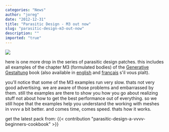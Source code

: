 ```yaml
---
categories: "News"
author: "joreg"
date: "2012-12-31"
title: "Parasitic Design - M3 out now"
slug: "parasitic-design-m3-out-now"
description: ""
imported: "true"
---
```



![](M_3_4_01_TOOL-DirectX%20Renderer.png)

here is one more drop in the series of parasitic design patches. this includes all examples of the chapter M3 (formulated bodies) of the [Generative Gestaltung](http://generativegestaltung.de/) book (also available in [english](http://www.amazon.com/Generative-Design-Visualize-Program-Processing/dp/1616890770/ref=sr_1_1?s=books&ie=UTF8&qid=1345550558&sr=1-1&keywords=generative+design) and [français](http://www.amazon.fr/Design-g%C3%A9n%C3%A9ratif-Concevoir-programmer-visualiser/dp/2350172155/ref=sr_1_2?ie=UTF8&qid=1345550741&sr=8-2) s'il vous plaît). 

you'll notice that some of the M3 examples run very slow. thats not very good advertising. we are aware of those problems and embarrassed by them. still the examples are there to show you how you go about realizing stuff not about how to get the best performance out of everything. so we still hope that the examples help you understand the working with meshes in vvvv a bit better. and comes time, comes speed. thats how it works. 

get the latest pack from:
{{< contribution "parasitic-design-a-vvvv-beginners-cookbook" >}}